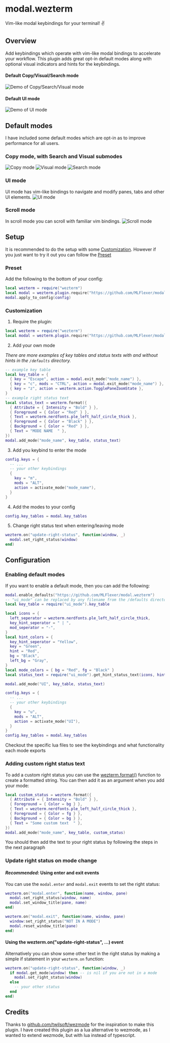 # modal.wezterm
Vim-like modal keybindings for your terminal! ✌️

## Overview
Add keybindings which operate with vim-like modal bindings to accelerate your workflow.
This plugin adds great opt-in default modes along with optional visual indicators and hints for the keybindings.

#### Default Copy/Visual/Search mode
![Demo of Copy/Search/Visual mode](https://github.com/MLFlexer/modal.wezterm/assets/75012728/08c2af5c-c75a-4764-bd63-729a91080f79)



#### Default UI mode

![Demo of UI mode](https://github.com/MLFlexer/modal.wezterm/assets/75012728/84e5860a-5659-43d9-af51-bb2942b005a6)

## Default modes
I have included some default modes which are opt-in as to improve performance for all users.

### Copy mode, with Search and Visual submodes
![Copy mode](https://github.com/MLFlexer/modal.wezterm/assets/75012728/d11d088c-f99a-464f-8de6-2a447da1e57a)
![Visual mode](https://github.com/MLFlexer/modal.wezterm/assets/75012728/b8c63098-f8e3-481e-8881-b617d6b87a80)
![Search mode](https://github.com/MLFlexer/modal.wezterm/assets/75012728/ee8a9881-2c7f-499f-ba66-f55f81360869)

### UI mode
UI mode has vim-like bindings to navigate and modify panes, tabs and other UI elements.
![UI mode](https://github.com/MLFlexer/modal.wezterm/assets/75012728/07545d3d-2f94-44df-8f02-cb9ff0ee6d0a)

### Scroll mode
In scroll mode you can scroll with familiar vim bindings.
![Scroll mode](https://github.com/MLFlexer/modal.wezterm/assets/75012728/52e792dd-580d-4bea-a31f-e5f589212217)

## Setup
It is recommended to do the setup with some [Customization](#Customization). However if you just want to try it out you can follow the [Preset](#Preset)
### Preset
Add the following to the bottom of your config:
```lua
local wezterm = require("wezterm")
local modal = wezterm.plugin.require("https://github.com/MLFlexer/modal.wezterm")
modal.apply_to_config(config)
```

### Customization
1. Require the plugin:
```lua
local wezterm = require("wezterm")
local modal = wezterm.plugin.require("https://github.com/MLFlexer/modal.wezterm")
```
2. Add your own mode

*There are more examples of key tables and status texts with and without hints in the `/defaults` directory.*
```lua
-- example key table
local key_table = {
  { key = "Escape", action = modal.exit_mode("mode_name") },
  { key = "c", mods = "CTRL", action = modal.exit_mode("mode_name") },
  { key = "z", action = wezterm.action.TogglePaneZoomState },
}
-- example right status text
local status_text = wezterm.format({
  { Attribute = { Intensity = "Bold" } },
  { Foreground = { Color = "Red" } },
  { Text = wezterm.nerdfonts.ple_left_half_circle_thick },
  { Foreground = { Color = "Black" } },
  { Background = { Color = "Red" } },
  { Text = "MODE NAME  " },
})
modal.add_mode("mode_name", key_table, status_text)
```
3. Add you keybind to enter the mode
```lua
config.keys = {
  -- ...
  -- your other keybindings
  {
    key = "m",
    mods = "ALT",
    action = activate_mode("mode_name"),
  }
}
```
4. Add the modes to your config
```lua
config.key_tables = modal.key_tables
```
5. Change right status text when entering/leaving mode
```lua
wezterm.on("update-right-status", function(window, _)
  modal.set_right_status(window)
end)
```

## Configuration
### Enabling default modes
If you want to enable a default mode, then you can add the following:
```lua
modal.enable_defaults("https://github.com/MLFlexer/modal.wezterm")
-- "ui_mode" can be replaced by any filename from the /defaults directory
local key_table = require("ui_mode").key_table

local icons = {
  left_seperator = wezterm.nerdfonts.ple_left_half_circle_thick,
  key_hint_seperator = " | ",
  mod_seperator = "-",
}
local hint_colors = {
  key_hint_seperator = "Yellow",
  key = "Green",
  hint = "Red",
  bg = "Black",
  left_bg = "Gray",
}
local mode_colors = { bg = "Red", fg = "Black" }
local status_text = require("ui_mode").get_hint_status_text(icons, hint_colors, mode_colors)

modal.add_mode("UI", key_table, status_text)

config.keys = {
  -- ...
  -- your other keybindings
  {
    key = "u",
    mods = "ALT",
    action = activate_mode("UI"),
  }
}
config.key_tables = modal.key_tables
```
Checkout the specific lua files to see the keybindings and what functionality each mode exports

### Adding custom right status text
To add a custom right status you can use the [wezterm.format()](https://wezfurlong.org/wezterm/config/lua/wezterm/format.html) function to create a formatted string. You can then add it as an argument when you add your mode:
```lua
local custom_status = wezterm.format({
  { Attribute = { Intensity = "Bold" } },
  { Foreground = { Color = bg } },
  { Text = wezterm.nerdfonts.ple_left_half_circle_thick },
  { Foreground = { Color = fg } },
  { Background = { Color = bg } },
  { Text = "Some custom text  " },
})
modal.add_mode("mode_name", key_table, custom_status)
```
You should then add the text to your right status by following the steps in the next paragraph
### Update right status on mode change
#### *Recommended:* Using enter and exit events
You can use the `modal.enter` and `modal.exit` events to set the right status:
```lua
wezterm.on("modal.enter", function(name, window, pane)
  modal.set_right_status(window, name)
  modal.set_window_title(pane, name)
end)

wezterm.on("modal.exit", function(name, window, pane)
  window:set_right_status("NOT IN A MODE")
  modal.reset_window_title(pane)
end)
```
#### Using the wezterm.on("update-right-status", ...) event
Alternatively you can show some other text in the right status by making a simple if statement in your `wezterm.on` function:
```lua
wezterm.on("update-right-status", function(window, _)
  if modal.get_mode(window) then -- is nil if you are not in a mode
    modal.set_right_status(window)
  else
    -- your other status
  end
end)
```

## Credits
Thanks to [github.com/twilsoft/wezmode](https://github.com/twilsoft/wezmode) for the inspiration to make this plugin. I have created this plugin as a lua alternative to wezmode, as I wanted to extend wezmode, but with lua instead of typescript.
